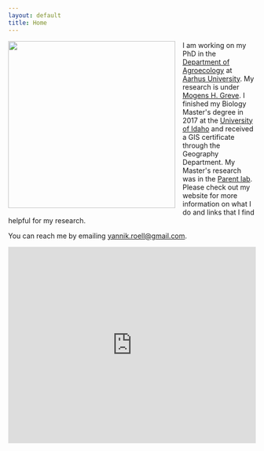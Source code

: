 ```yaml
---
layout: default
title: Home
---
```


<img style="float: left; margin: 0px 15px 15px 0px;"
src="https://cloud.githubusercontent.com/assets/14020037/10472907/e98910a8-71da-11e5-8f7c-8b0205eb0a2c.JPG" width="340" />

I am working on my PhD in the [Department of Agroecology](http://agro.au.dk/en/) at [Aarhus University](http://www.au.dk/en/). My research is under [Mogens H. Greve](http://pure.au.dk/portal/en/persons/mogens-humlekrog-greve(05546eb7-e25b-47e7-b866-0ea88c4b09c7).html). I finished my Biology Master's degree in 2017 at the [University of Idaho](http://www.uidaho.edu/sci/biology) and received a GIS certificate through the Geography Department. My Master's research was in the [Parent lab](http://webpages.uidaho.edu/parentlab/Parent_lab/Parent_lab___Home.html). Please check out my website for more information on what I do and links that I find helpful for my research.

You can reach me by emailing yannik.roell@gmail.com.


<iframe height="400" width="100%" frameborder="no" src="https://yroell.shinyapps.io/safe_hikes/"> </iframe>
